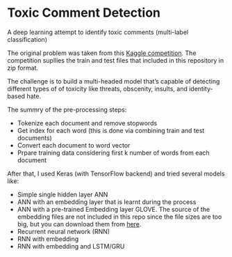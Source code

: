 # Toxic Comment Detection
A deep learning attempt to identify toxic comments (multi-label classification)

The original problem was taken from this [Kaggle competition](https://www.kaggle.com/c/jigsaw-toxic-comment-classification-challenge).
The competition supllies the train and test files that included in this repository in zip format.

The challenge is to build a multi-headed model that’s capable of detecting different types of of toxicity like threats, obscenity, insults, and identity-based hate.

The summry of the pre-processing steps:

- Tokenize each document and remove stopwords
- Get index for each word (this is done via combining train and test documents)
- Convert each document to word vector
- Prpare training data considering first k number of words from each document

After that, I used Keras (with TensorFlow backend) and tried several models like:

- Simple single hidden layer ANN
- ANN with an embedding layer that is learnt during the process
- ANN with a pre-trained Embedding layer GLOVE. The source of the embedding files are not included in this repo since the file sizes are too big, but you can download them from [here](https://nlp.stanford.edu/projects/glove/).
- Recurrent neural network (RNN) 
- RNN with embedding
- RNN with embedding and LSTM/GRU


